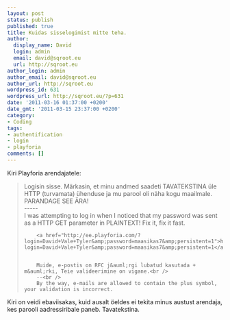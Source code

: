 ```yaml
---
layout: post
status: publish
published: true
title: Kuidas sisselogimist mitte teha.
author:
  display_name: David
  login: admin
  email: david@sqroot.eu
  url: http://sqroot.eu
author_login: admin
author_email: david@sqroot.eu
author_url: http://sqroot.eu
wordpress_id: 631
wordpress_url: http://sqroot.eu/?p=631
date: '2011-03-16 01:37:00 +0200'
date_gmt: '2011-03-15 23:37:00 +0200'
category:
- Coding
tags:
- authentification
- login
- playforia
comments: []
---
```


Kiri Playforia arendajatele:

<blockquote>

Logisin sisse. M&auml;rkasin, et minu andmed saadeti TAVATEKSTINA &uuml;le HTTP (turvamata) &uuml;henduse ja mu parool oli n&auml;ha kogu maailmale. PARANDAGE SEE &Auml;RA!<br />
		-----<br />
		I was attempting to log in when I noticed that my password was sent as a HTTP GET parameter in PLAINTEXT! Fix it, fix it fast.


		<a href="http://ee.playforia.com/?login=David+Vale+Tyler&amp;password=maasikas7&amp;persistent=1">http://ee.playforia.com/?login=David+Vale+Tyler&amp;password=maasikas7&amp;persistent=1</a>


		Muide, e-postis on RFC j&auml;rgi lubatud kasutada + m&auml;rki, Teie valideerimine on vigane.<br />
		--<br />
		By the way, e-mails are allowed to contain the plus symbol, your validation is incorrect.

</blockquote>

Kiri on veidi ebaviisakas, kuid ausalt &ouml;eldes ei&nbsp;tekita minus austust arendaja, kes parooli aadressiribale paneb. Tavatekstina.


